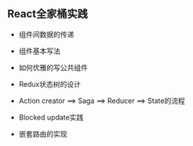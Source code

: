## React全家桶实践

- 组件间数据的传递
- 组件基本写法
- 如何优雅的写公共组件

- Redux状态树的设计
- Action creator ==> Saga ==> Reducer ==> State的流程

- Blocked update实践
- 嵌套路由的实现
